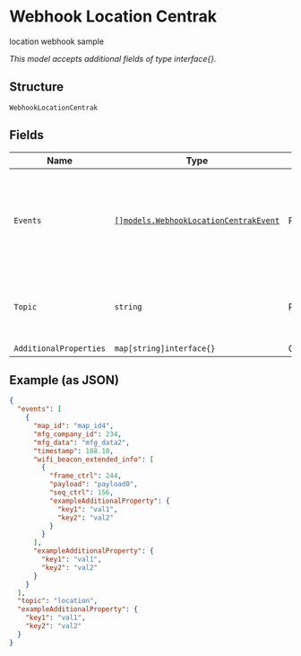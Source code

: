 
# Webhook Location Centrak

location webhook sample

*This model accepts additional fields of type interface{}.*

## Structure

`WebhookLocationCentrak`

## Fields

| Name | Type | Tags | Description |
|  --- | --- | --- | --- |
| `Events` | [`[]models.WebhookLocationCentrakEvent`](../../doc/models/webhook-location-centrak-event.md) | Required | List of events<br><br>**Constraints**: *Minimum Items*: `1`, *Unique Items Required* |
| `Topic` | `string` | Required | Topic subscribed to<br><br>**Default**: `"location"` |
| `AdditionalProperties` | `map[string]interface{}` | Optional | - |

## Example (as JSON)

```json
{
  "events": [
    {
      "map_id": "map_id4",
      "mfg_company_id": 234,
      "mfg_data": "mfg_data2",
      "timestamp": 188.18,
      "wifi_beacon_extended_info": [
        {
          "frame_ctrl": 244,
          "payload": "payload0",
          "seq_ctrl": 156,
          "exampleAdditionalProperty": {
            "key1": "val1",
            "key2": "val2"
          }
        }
      ],
      "exampleAdditionalProperty": {
        "key1": "val1",
        "key2": "val2"
      }
    }
  ],
  "topic": "location",
  "exampleAdditionalProperty": {
    "key1": "val1",
    "key2": "val2"
  }
}
```

